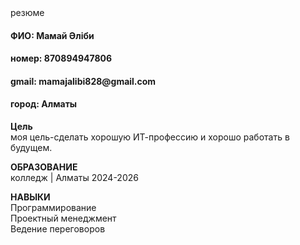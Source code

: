 <html>
  <body>
  <head>резюме</head>
<h4>ФИО: Мамай Әліби</h4>
<h4>номер: 870894947806</h4>
<h4>gmail: mamajalibi828@gmail.com</h4>
<h4>город: Алматы</h4>
<p><b>Цель</b><br>моя цель-сделать хорошую ИТ-профессию и хорошо работать в будущем.</p>
<p><b>ОБРАЗОВАНИЕ</b><br>колледж  | Алматы 2024-2026 </p>
<p><b>НАВЫКИ</b><br>Программирование<br>
Проектный менеджмент<br>
Ведение переговоров</p>



</body>
</html>
